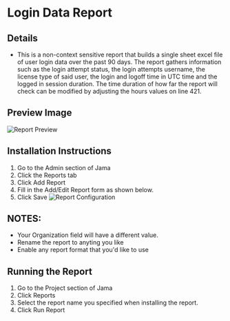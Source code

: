 # Login Data Report

## Details
- This is a non-context sensitive report that builds a single sheet excel file of user login data over the past 90 days. The report gathers information such as the login attempt status, the login attempts username, the license type of said user, the login and logoff time in UTC time and the logged in session duration. The time duration of how far the report will check can be modified by adjusting the hours values on line 421.

## Preview Image
![Report Preview](https://github.com/jamasoftware-ps/Community-Reports/blob/master/Login%20Reports/Login%20Data%20Report/Preview.png)

## Installation Instructions
1. Go to the Admin section of Jama
1. Click the Reports tab
1. Click Add Report
1. Fill in the Add/Edit Report form as shown below.
1. Click Save
![Report Configuration](https://github.com/jamasoftware-ps/Community-Reports/blob/master/Login%20Reports/Login%20Data%20Report/report_config.png)

## NOTES: 
- Your Organization field will have a different value.  
- Rename the report to anyting you like
- Enable any report format that you'd like to use

## Running the Report
1. Go to the Project section of Jama
1. Click Reports
1. Select the report name you specified when installing the report.
1. Click Run Report
